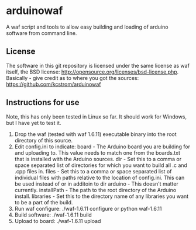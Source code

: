 arduinowaf
==========

A waf script and tools to allow easy building and loading of arduino software
from command line.

License
------------
The software in this git repository is licensed under the same license as
waf itself, the BSD license: http://opensource.org/licenses/bsd-license.php.
Basically - give credit as to where you got the sources:
https://github.com/kcstrom/arduinowaf

Instructions for use
-----------
Note, this has only been tested in Linux so far. It should work for Windows,
but I have yet to test it.

1. Drop the waf (tested with waf 1.6.11) executable binary into the root
   directory of this source.
2. Edit config.ini to indicate:
   board - The Arduino board you are building for and uploading to. This value
     needs to match one from the boards.txt that is installed with the Arduino
     sources.
   dir - Set this to a comma or space separated list of directories for which
         you want to build all .c and .cpp files in.
   files - Set this to a comma or space separated list of individual files with
           paths relative to the location of config.ini. This can be used
           instead of or in additoin to dir
   arduino - This doesn't matter currently.
   installPath - The path to the root directory of the Arduino install.
   libraries - Set this to the directory name of any libraries you want to be
               a part of the build.
3. Run waf configure: ./waf-1.6.11 configure or python waf-1.6.11
4. Build software: ./waf-1.6.11 build
5. Upload to board: ./waf-1.6.11 upload